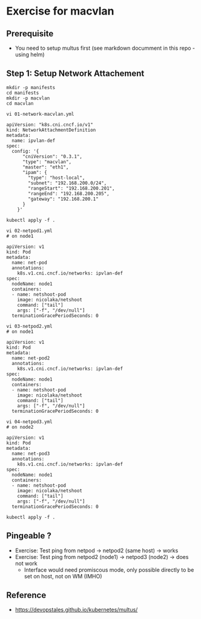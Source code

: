 # Exercise for macvlan 

## Prerequisite

  * You need to setup multus first (see markdown documment in this repo - using helm)

## Step 1: Setup Network Attachement 

```
mkdir -p manifests
cd manifests
mkdir -p macvlan
cd macvlan 
```

```
vi 01-network-macvlan.yml 
```

```
apiVersion: "k8s.cni.cncf.io/v1"
kind: NetworkAttachmentDefinition
metadata:
  name: ipvlan-def
spec:
  config: '{
      "cniVersion": "0.3.1",
      "type": "macvlan",
      "master": "eth1",
      "ipam": {
        "type": "host-local",
        "subnet": "192.168.200.0/24",
        "rangeStart": "192.168.200.201",
        "rangeEnd": "192.168.200.205",
        "gateway": "192.168.200.1"
      }
    }'
```
```
kubectl apply -f .
```

```
vi 02-netpod1.yml 
# on node1 
```

```
apiVersion: v1
kind: Pod
metadata:
  name: net-pod
  annotations:
    k8s.v1.cni.cncf.io/networks: ipvlan-def
spec:
  nodeName: node1
  containers:
  - name: netshoot-pod
    image: nicolaka/netshoot
    command: ["tail"]
    args: ["-f", "/dev/null"]
  terminationGracePeriodSeconds: 0
```

```
vi 03-netpod2.yml
# on node1
```

```
apiVersion: v1
kind: Pod
metadata:
  name: net-pod2
  annotations:
    k8s.v1.cni.cncf.io/networks: ipvlan-def
spec:
  nodeName: node1
  containers:
  - name: netshoot-pod
    image: nicolaka/netshoot
    command: ["tail"]
    args: ["-f", "/dev/null"]
  terminationGracePeriodSeconds: 0
```

```
vi 04-netpod3.yml
# on node2
```

```
apiVersion: v1
kind: Pod
metadata:
  name: net-pod3
  annotations:
    k8s.v1.cni.cncf.io/networks: ipvlan-def
spec:
  nodeName: node1
  containers:
  - name: netshoot-pod
    image: nicolaka/netshoot
    command: ["tail"]
    args: ["-f", "/dev/null"]
  terminationGracePeriodSeconds: 0
```

```
kubectl apply -f .
```

## Pingeable ?

 * Exercise: Test ping from netpod -> netpod2 (same host) -> works
 * Exercise: Test ping from netpod2 (node1) -> netpod3 (node2) -> does not work 
   * Interface would need promiscous mode, only possible directly to be set on host, not on WM (IMHO)

## Reference 

  * https://devopstales.github.io/kubernetes/multus/
